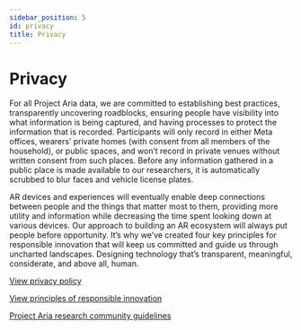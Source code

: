 ```yaml
---
sidebar_position: 5
id: privacy
title: Privacy
---
```


# Privacy

For all Project Aria data, we are committed to establishing best practices, transparently uncovering roadblocks, ensuring people have visibility into what information is being captured, and having processes to protect the information that is recorded. Participants will only record in either Meta offices, wearers’ private homes (with consent from all members of the household), or public spaces, and won’t record in private venues without written consent from such places. Before any information gathered in a public place is made available to our researchers, it is automatically scrubbed to blur faces and vehicle license plates.

AR devices and experiences will eventually enable deep connections between people and the things that matter most to them, providing more utility and information while decreasing the time spent looking down at various devices. Our approach to building an AR ecosystem will always put people before opportunity. It’s why we’ve created four key principles for responsible innovation that will keep us committed and guide us through uncharted landscapes. Designing technology that’s transparent, meaningful, considerate, and above all, human.

[View privacy policy](https://about.facebook.com/realitylabs/projectaria/privacy-policy/)

[View principles of responsible innovation](https://about.facebook.com/realitylabs/responsible-innovation-principles/)

[Project Aria research community guidelines](https://about.facebook.com/realitylabs/projectaria/community-guidelines/)
